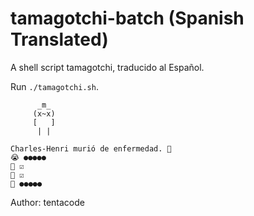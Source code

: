 # tamagotchi-batch (Spanish Translated)

A shell script tamagotchi, traducido al Español.

Run `./tamagotchi.sh`.

```
      _m_
     (x~x)
     [   ]
      | |

Charles-Henri murió de enfermedad. 🤮
😭 ●●●●●
🍔 ☑️
💩 ☑️
🤒 ●●●●●
```

Author: tentacode
